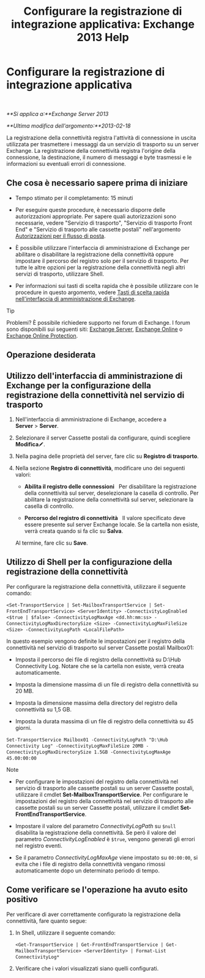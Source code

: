 ﻿---
title: 'Configurare la registrazione di integrazione applicativa: Exchange 2013 Help'
TOCTitle: Configurare la registrazione di integrazione applicativa
ms:assetid: 24e46a79-33ea-44e9-b03c-549db1c86a6f
ms:mtpsurl: https://technet.microsoft.com/it-it/library/Aa996827(v=EXCHG.150)
ms:contentKeyID: 50480184
ms.date: 05/22/2018
mtps_version: v=EXCHG.150
ms.translationtype: MT
---

# Configurare la registrazione di integrazione applicativa

 

_**Si applica a:**Exchange Server 2013_

_**Ultima modifica dell'argomento:**2013-02-18_

La registrazione della connettività registra l'attività di connessione in uscita utilizzata per trasmettere i messaggi da un servizio di trasporto su un server Exchange. La registrazione della connettività registra l'origine della connessione, la destinazione, il numero di messaggi e byte trasmessi e le informazioni su eventuali errori di connessione.

## Che cosa è necessario sapere prima di iniziare

  - Tempo stimato per il completamento: 15 minuti

  - Per eseguire queste procedure, è necessario disporre delle autorizzazioni appropriate. Per sapere quali autorizzazioni sono necessarie, vedere "Servizio di trasporto", "Servizio di trasporto Front End" e "Servizio di trasporto alle cassette postali" nell'argomento [Autorizzazioni per il flusso di posta](mail-flow-permissions-exchange-2013-help.md).

  - È possibile utilizzare l'interfaccia di amministrazione di Exchange per abilitare o disabilitare la registrazione della connettività oppure impostare il percorso del registro solo per il servizio di trasporto. Per tutte le altre opzioni per la registrazione della connettività negli altri servizi di trasporto, utilizzare Shell.

  - Per informazioni sui tasti di scelta rapida che è possibile utilizzare con le procedure in questo argomento, vedere [Tasti di scelta rapida nell'interfaccia di amministrazione di Exchange](keyboard-shortcuts-in-the-exchange-admin-center-exchange-online-protection-help.md).


> [!TIP]
> Problemi? È possibile richiedere supporto nei forum di Exchange. I forum sono disponibili sui seguenti siti: <A href="https://go.microsoft.com/fwlink/p/?linkid=60612">Exchange Server</A>, <A href="https://go.microsoft.com/fwlink/p/?linkid=267542">Exchange Online</A> o <A href="https://go.microsoft.com/fwlink/p/?linkid=285351">Exchange Online Protection</A>.



## Operazione desiderata

## Utilizzo dell'interfaccia di amministrazione di Exchange per la configurazione della registrazione della connettività nel servizio di trasporto

1.  Nell'interfaccia di amministrazione di Exchange, accedere a **Server** \> **Server**.

2.  Selezionare il server Cassette postali da configurare, quindi scegliere **Modifica**![Icona Modifica](images/JJ218640.6f53ccb2-1f13-4c02-bea0-30690e6ea71d(EXCHG.150).gif "Icona Modifica").

3.  Nella pagina delle proprietà del server, fare clic su **Registro di trasporto**.

4.  Nella sezione **Registro di connettività**, modificare uno dei seguenti valori:
    
      - **Abilita il registro delle connessioni**   Per disabilitare la registrazione della connettività sul server, deselezionare la casella di controllo. Per abilitare la registrazione della connettività sul server, selezionare la casella di controllo.
    
      - **Percorso del registro di connettività**   Il valore specificato deve essere presente sul server Exchange locale. Se la cartella non esiste, verrà creata quando si fa clic su **Salva**.
    
    Al termine, fare clic su **Save**.

## Utilizzo di Shell per la configurazione della registrazione della connettività

Per configurare la registrazione della connettività, utilizzare il seguente comando:

    <Set-TransportService | Set-MailboxTransportService | Set-FrontEndTransportService> <ServerIdentity> -ConnectivityLogEnabled <$true | $false> -ConnectivityLogMaxAge <dd.hh:mm:ss> -ConnectivityLogMaxDirectorySize <Size> -ConnectivityLogMaxFileSize <Size> -ConnectivityLogPath <LocalFilePath>

In questo esempio vengono definite le impostazioni per il registro della connettività nel servizio di trasporto sul server Cassette postali Mailbox01:

  -  
    Imposta il percorso dei file di registro della connettività su D:\\Hub Connectivity Log. Notare che se la cartella non esiste, verrà creata automaticamente.

  -  
    Imposta la dimensione massima di un file di registro della connettività su 20 MB.

  -  
    Imposta la dimensione massima della directory del registro della connettività su 1,5 GB.

  -  
    Imposta la durata massima di un file di registro della connettività su 45 giorni.

<!-- end list -->

    Set-TransportService Mailbox01 -ConnectivityLogPath "D:\Hub Connectivity Log" -ConnectivityLogMaxFileSize 20MB -ConnectivityLogMaxDirectorySize 1.5GB -ConnectivityLogMaxAge 45.00:00:00


> [!NOTE]
> <UL>
> <LI>
> <P>Per configurare le impostazioni del registro della connettività nel servizio di trasporto alle cassette postali su un server Cassette postali, utilizzare il cmdlet <STRONG>Set-MailboxTransportService</STRONG>. Per configurare le impostazioni del registro della connettività nel servizio di trasporto alle cassette postali su un server Cassette postali, utilizzare il cmdlet <STRONG>Set-FrontEndTransportService</STRONG>.</P>
> <LI>
> <P>Impostare il valore del parametro <EM>ConnectivityLogPath</EM> su <CODE>$null</CODE> disabilita la registrazione della connettività. Se però il valore del parametro <EM>ConnectivityLogEnabled</EM> è <CODE>$true</CODE>, vengono generati gli errori nel registro eventi.</P>
> <LI>
> <P>Se il parametro <EM>ConnectivityLogMaxAge</EM> viene impostato su <CODE>00:00:00</CODE>, si evita che i file di registro della connettività vengano rimossi automaticamente dopo un determinato periodo di tempo.</P></LI></UL>



## Come verificare se l'operazione ha avuto esito positivo

Per verificare di aver correttamente configurato la registrazione della connettività, fare quanto segue:

1.  In Shell, utilizzare il seguente comando:
    
        <Get-TransportService | Get-FrontEndTransportService | Get-MailboxTransportService> <ServerIdentity> | Format-List ConnectivityLog*

2.  Verificare che i valori visualizzati siano quelli configurati.

